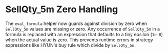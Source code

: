 # SellQty_5m Zero Handling

The `eval_formula` helper now guards against division by zero when `SellQty_5m`
values are missing or zero. Any occurrence of `SellQty_5m` in a formula is
replaced with an expression that defaults to a tiny epsilon (`1e-8`) when the
actual value is zero. This prevents runtime errors in strategy expressions like
HYUN's buy rule which divide by `SellQty_5m`.
